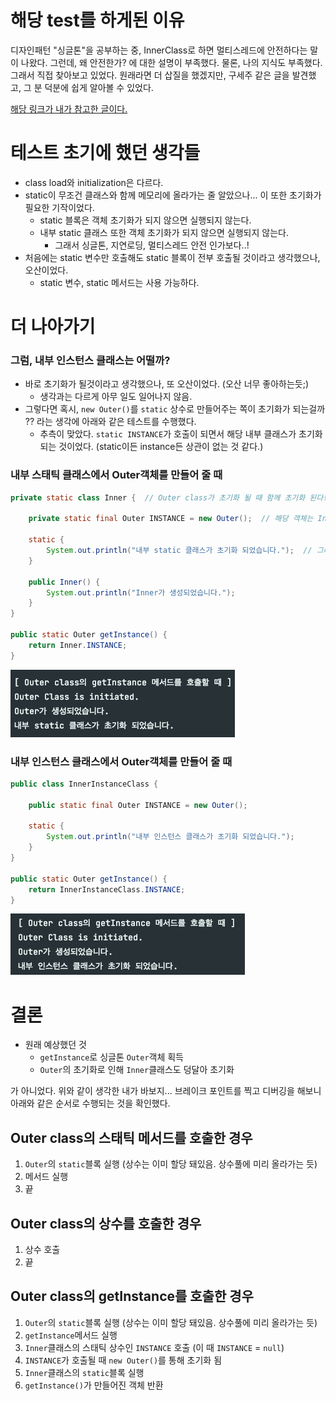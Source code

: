 # 해당 test를 하게된 이유
디자인패턴 "싱글톤"을 공부하는 중, InnerClass로 하면 멀티스레드에 안전하다는 말이 나왔다. 그런데, 왜 안전한가? 에 대한 설명이 부족했다. 
물론, 나의 지식도 부족했다. 그래서 직접 찾아보고 있었다. 원래라면 더 삽질을 했겠지만, 구세주 같은 글을 발견했고, 그 분 덕분에 쉽게 알아볼 수 있었다.  

[해당 링크가 내가 참고한 글이다.](https://kdhyo98.tistory.com/70#static%EC%-D%B-%--%EC%--%AC%EB%-D%BC%EA%B-%--%EB%-A%--%--%EC%-B%-C%EC%A-%--)

# 테스트 초기에 했던 생각들 
- class load와 initialization은 다르다.
- static이 무조건 클래스와 함께 메모리에 올라가는 줄 알았으나... 이 또한 초기화가 필요한 기작이었다.
  - static 블록은 객체 초기화가 되지 않으면 실행되지 않는다.
  - 내부 static 클래스 또한 객체 초기화가 되지 않으면 실행되지 않는다.
    - 그래서 싱글톤, 지연로딩, 멀티스레드 안전 인가보다..!
- 처음에는 static 변수만 호출해도 static 블록이 전부 호출될 것이라고 생각했으나, 오산이었다. 
  - static 변수, static 메서드는 사용 가능하다.


# 더 나아가기
### 그럼, 내부 인스턴스 클래스는 어떨까?
- 바로 초기화가 될것이라고 생각했으나, 또 오산이었다. (오산 너무 좋아하는듯;)
  - 생각과는 다르게 아무 일도 일어나지 않음.
- 그렇다면 혹시, `new Outer()`를 `static` 상수로 만들어주는 쪽이 초기화가 되는걸까 ?? 라는 생각에 아래와 같은 테스트를 수행했다.
  - 추측이 맞았다. `static INSTANCE`가 호출이 되면서 해당 내부 클래스가 초기화 되는 것이었다. (static이든 instance든 상관이 없는 것 같다.)

### 내부 스태틱 클래스에서 Outer객체를 만들어 줄 때
```java
private static class Inner {  // Outer class가 초기화 될 때 함께 초기화 된다!!

    private static final Outer INSTANCE = new Outer();  // 해당 객체는 Inner 클래스가 초기화 될 때 생성된다.

    static {
        System.out.println("내부 static 클래스가 초기화 되었습니다.");  // 그래서 지연 로딩이라고 하신듯.
    }

    public Inner() {
        System.out.println("Inner가 생성되었습니다.");
    }
}

public static Outer getInstance() {
    return Inner.INSTANCE;
}
```
![img_1.png](img_1.png)



### 내부 인스턴스 클래스에서 Outer객체를 만들어 줄 때
```java
public class InnerInstanceClass {

    public static final Outer INSTANCE = new Outer();

    static {
        System.out.println("내부 인스턴스 클래스가 초기화 되었습니다.");
    }
}

public static Outer getInstance() {
    return InnerInstanceClass.INSTANCE;
}
```
![img.png](img.png)


# 결론
- 원래 예상했던 것
  - `getInstance`로 싱글톤 `Outer`객체 획득
  - `Outer`의 초기화로 인해 `Inner`클래스도 덩달아 초기화

가 아니었다. 위와 같이 생각한 내가 바보지... 브레이크 포인트를 찍고 디버깅을 해보니 아래와 같은 순서로 수행되는 것을 확인했다.

## Outer class의 스태틱 메서드를 호출한 경우
1. `Outer`의 `static`블록 실행 (상수는 이미 할당 돼있음. 상수풀에 미리 올라가는 듯)
2. 메서드 실행 
3. 끝


## Outer class의 상수를 호출한 경우
1. 상수 호출
2. 끝


## Outer class의 getInstance를 호출한 경우 
1. `Outer`의 `static`블록 실행 (상수는 이미 할당 돼있음. 상수풀에 미리 올라가는 듯)
2. `getInstance`메서드 실행 
3. `Inner`클래스의 스태틱 상수인 `INSTANCE` 호출 (이 때 `INSTANCE` = `null`)
4. `INSTANCE`가 호출될 때 `new Outer()`를 통해 초기화 됨 
5. `Inner`클래스의 `static`블록 실행
6. `getInstance()`가 만들어진 객체 반환 

